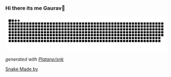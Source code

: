 ### Hi there its me Gaurav👋
<!-- ![Snake animation](https://github.com/kd2-80161/kd2-80161/blob/output/github-contribution-grid-snake-dark.svg) -->
<picture>
  <source media="(prefers-color-scheme: dark)" srcset="https://raw.githubusercontent.com/kd2-80161/kd2-80161/output/github-contribution-grid-snake-dark.svg">
  <source media="(prefers-color-scheme: light)" srcset="https://raw.githubusercontent.com/kd2-80161/kd2-80161/output/github-contribution-grid-snake.svg">
  <img alt="github contribution grid snake animation" src="https://raw.githubusercontent.com/kd2-80161/kd2-80161/output/github-contribution-grid-snake.svg">
</picture>

_generated with [Platane/snk](https://github.com/Platane/snk)_


   [Snake Made by](https://blog.arnabghosh.me/add-github-dark-snake-animation-readme)
 




<!--  <details>
    <summary>Snake </summary>
   <p>
   
   </p>
  </details>
-->


<!--
**kd2-80161/kd2-80161** is a ✨ _special_ ✨ repository because its `README.md` (this file) appears on your GitHub profile.

Here are some ideas to get you started:

- 🔭 I’m currently working on ...
- 🌱 I’m currently learning ...
- 👯 I’m looking to collaborate on ...
- 🤔 I’m looking for help with ...
- 💬 Ask me about ...
- 📫 How to reach me: ...
- 😄 Pronouns: ...
- ⚡ Fun fact: ...
-->
